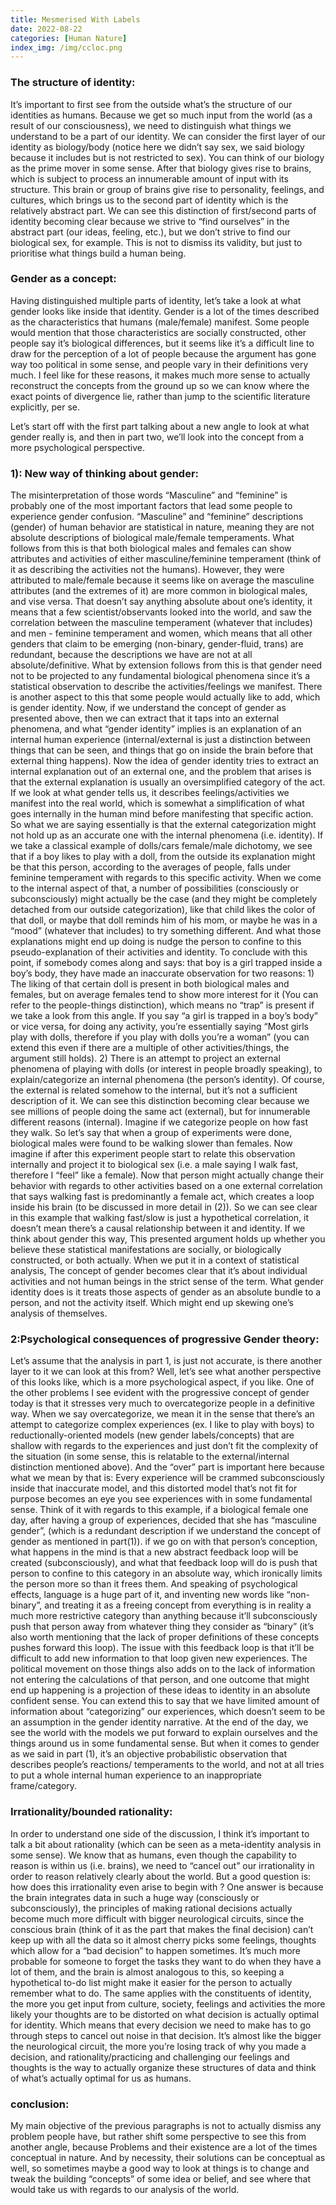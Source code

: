 ```yaml
---
title: Mesmerised With Labels
date: 2022-08-22
categories: [Human Nature]
index_img: /img/ccloc.png
---
```



### The structure of identity:
It’s important to first see from the outside what’s the structure of our identities as humans. Because we get so much input from the world (as a result of our consciousness), we need to distinguish what things we understand to be a part of our identity. We can consider the first layer of our identity as biology/body (notice here we didn’t say sex, we said biology because it includes but is not restricted to sex). You can think of our biology as the prime mover in some sense. After that biology gives rise to brains, which is subject to process an innumerable amount of input with its structure. This brain or group of brains give rise to personality, feelings, and cultures, which brings us to the second part of identity which is the relatively abstract part.  We can see this distinction of first/second parts of identity becoming clear because we strive to “find ourselves” in the abstract part (our ideas, feeling, etc.), but we don’t strive to find our biological sex, for example. This is not to dismiss its validity, but just to prioritise what things build a human being.  


### Gender as a concept:
Having distinguished multiple parts of identity, let’s take a look at what gender looks like inside that identity. Gender is a lot of the times described as the characteristics that humans (male/female) manifest. Some people would mention that those characteristics are socially constructed, other people say it’s biological differences, but it seems like it’s a difficult line to draw for the perception of a lot of people because the argument has gone way too political in some sense, and people vary in their definitions very much. I feel like for these reasons, it makes much more sense to actually reconstruct the concepts from the ground up so we can know where the exact points of divergence lie, rather than jump to the scientific literature explicitly, per se.


Let’s start off with the first part talking about a new angle to look at what gender really is, and then in part two, we’ll look into the concept from a more psychological perspective.


### 1): New way of thinking about gender:

The misinterpretation of those words “Masculine” and “feminine” is probably one of the most important factors that lead some people to experience gender confusion. “Masculine” and “feminine” descriptions (gender) of human behavior are statistical in nature, meaning they are not absolute descriptions of biological male/female temperaments. What follows from this is that both biological males and females can show attributes and activities of either masculine/feminine temperament (think of it as describing the activities not the humans). However, they were attributed to male/female because it seems like on average the masculine attributes (and the extremes of it) are more common in biological males, and vise versa. That doesn’t say anything absolute about one’s identity, it means that a few scientist/observants looked into the world, and saw the correlation between the masculine temperament (whatever that includes) and men - feminine temperament and women, which means that all other genders that claim to be emerging (non-binary, gender-fluid, trans) are redundant, because the descriptions we have are not at all absolute/definitive. What by extension follows from this is that gender need not to be projected to any fundamental biological phenomena since it’s a statistical observation to describe the activities/feelings we manifest. There is another aspect to this that some people would actually like to add, which is gender identity. Now, if we understand the concept of gender as presented above, then we can extract that it taps into an external phenomena, and what “gender identity” implies is an explanation of an internal human experience (internal/external is just a distinction between things that can be seen, and things that go on inside the brain before that external thing happens). Now the idea of gender identity tries to extract an internal explanation out of an external one, and the problem that arises is that the external explanation is usually an oversimplified category of the act. If we look at what gender tells us, it describes feelings/activities we manifest into the real world, which is somewhat a simplification of what goes internally in the human mind before manifesting that specific action. So what we are saying essentially is that the external categorization might not hold up as an accurate one with the internal phenomena (i.e. identity). If we take a classical example of dolls/cars female/male dichotomy, we see that if a boy likes to play with a doll, from the outside its explanation might be that this person, according to the averages of people, falls under feminine temperament with regards to this specific activity. When we come to the internal aspect of that, a number of possibilities (consciously or subconsciously) might actually be the case (and they might be completely detached from our outside categorization), like that child likes the color of that doll, or maybe that doll reminds him of his mom, or maybe he was in a “mood” (whatever that includes) to try something different. And what those explanations might end up doing is nudge the person to confine to this pseudo-explanation of their activities and identity. To conclude with this point, if somebody comes along and says: that boy is a girl trapped inside a boy’s body, they have made an inaccurate observation for two reasons: 1) The liking of that certain doll is present in both biological males and females, but on average females tend to show more interest for it (You can refer to the people-things distinction), which means no “trap” is present if we take a look from this angle. If you say “a girl is trapped in a boy’s body” or vice versa, for doing any activity, you’re essentially saying “Most girls play with dolls, therefore if you play with dolls you’re a woman” (you can extend this even if there are a multiple of other activities/things, the argument still holds). 2) There is an attempt to project an external phenomena of playing with dolls (or interest in people broadly speaking), to explain/categorize an internal phenomena (the person’s identity). Of course, the external is related somehow to the internal, but it’s not a sufficient description of it. We can see this distinction becoming clear because we see millions of people doing the same act (external), but for innumerable different reasons (internal).    Imagine if we categorize people on how fast they walk. So let’s say that when a group of experiments were done, biological males were found to be walking slower than females. Now imagine if after this experiment people start to relate this observation internally and project it to biological sex (i.e. a male saying I walk fast, therefore I “feel” like a female). Now that person might actually change their behavior with regards to other activities based on a one external correlation that says walking fast is predominantly a female act, which creates a loop inside his brain (to be discussed in more detail in (2)). So we can see clear in this example that walking fast/slow is just a hypothetical correlation, it doesn’t mean there’s a causal relationship between it and identity. If we think about gender this way, This presented argument holds up whether you believe these statistical manifestations are socially, or biologically constructed, or both actually.  When we put it in a context of statistical analysis, The concept of gender becomes clear that it’s about individual activities and not human beings in the strict sense of the term. What gender identity does is it treats those aspects of gender as an absolute bundle to a person, and not the activity itself. Which might end up skewing one’s analysis of themselves.


### 2:Psychological consequences of progressive Gender theory:
Let’s assume that the analysis in part 1, is just not accurate, is there another layer to it we can look at this from? Well, let’s see what another perspective of this looks like, which is a more psychological aspect, if you like.  One of the other problems I see evident with the progressive concept of gender today is that it stresses very much to overcategorize people in a definitive way. When we say overcategorize, we mean it in the sense that there’s an attempt to categorize complex experiences (ex. I like to play with boys) to reductionally-oriented models (new gender labels/concepts) that are shallow with regards to the experiences and just don’t fit the complexity of the situation (in some sense, this is relatable to the external/internal distinction mentioned above). And the “over” part is important here because what we mean by that is: Every experience will be crammed subconsciously inside that inaccurate model, and this distorted model that’s not fit for purpose becomes an eye you see experiences with in some fundamental sense. Think of it with regards to this example, if a biological female one day, after having a group of experiences, decided that she has “masculine gender”, (which is a redundant description if we understand the concept of gender as mentioned in part(1)). if we go on with that person’s conception, what happens in the mind is that a new abstract feedback loop will be created (subconsciously), and what that feedback loop will do is push that person to confine to this category in an absolute way, which ironically limits the person more so than it frees them. And speaking of psychological effects, language is a huge part of it, and inventing new words like “non-binary”, and treating it as a freeing concept from everything is in reality a much more restrictive category than anything because it’ll subconsciously push that person away from whatever thing they consider as “binary” (it’s also worth mentioning that the lack of proper definitions of these concepts pushes forward this loop). The issue with this feedback loop is that it’ll be difficult to add new information to that loop given new experiences. The political movement on those things also adds on to the lack of information not entering the calculations of that person, and one outcome that might end up happening is a projection of these ideas to identity in an absolute confident sense. You can extend this to say that we have limited amount of information about “categorizing” our experiences, which doesn’t seem to be an assumption in the gender identity narrative. At the end of the day, we see the world with the models we put forward to explain ourselves and the things around us in some fundamental sense. But when it comes to gender as we said in part (1), it’s an objective probabilistic observation that describes people’s reactions/ temperaments to the world, and not at all tries to put a whole internal human experience to an inappropriate frame/category.


### Irrationality/bounded rationality:
In order to understand one side of the discussion, I think it’s important to talk a bit about rationality (which can be seen as a meta-identity analysis in some sense). We know that as humans, even though the capability to reason is within us (i.e. brains), we need to “cancel out” our irrationality in order to reason relatively clearly about the world. But a good question is: how does this irrationality even arise to begin with ? One answer is because the brain integrates data in such a huge way (consciously or subconsciously), the principles of making rational decisions actually become much more difficult with bigger neurological circuits, since the conscious brain (think of it as the part that makes the final decision) can’t keep up with all the data so it almost cherry picks some feelings, thoughts which allow for a “bad decision” to happen sometimes. It’s much more probable for someone to forget the tasks they want to do when they have a lot of them, and the brain is almost analogous to this, so keeping a hypothetical to-do list might make it easier for the person to actually remember what to do. The same applies with the constituents of identity, the more you get input from culture, society, feelings and activities the more likely your thoughts are to be distorted on what decision is actually optimal for identity.  Which means that every decision we need to make has to go through steps to cancel out noise in that decision. It’s almost like the bigger the neurological circuit, the more you’re losing track of why you made a decision, and rationality/practicing and challenging our feelings and thoughts is the way to actually organize these structures of data and think of what’s actually optimal for us as humans.

### conclusion:
My main objective of the previous paragraphs is not to actually dismiss any problem people have, but rather shift some perspective to see this from another angle, because Problems and their existence are a lot of the times conceptual in nature. And by necessity, their solutions can be conceptual as well, so sometimes maybe a good way to look at things is to change and tweak the building “concepts” of some idea or belief, and see where that would take us with regards to our analysis of the world.


